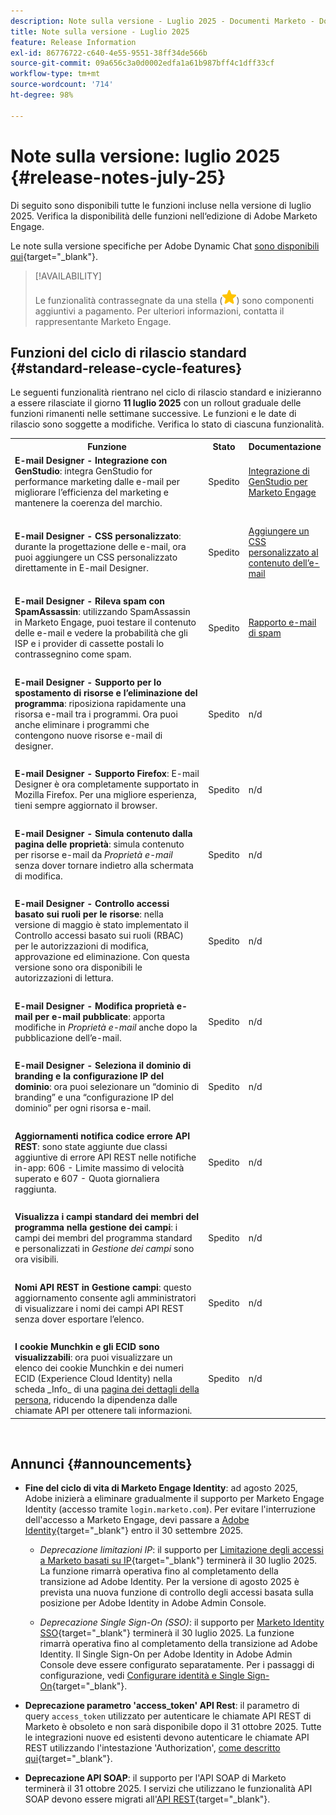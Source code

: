 ```yaml
---
description: Note sulla versione - Luglio 2025 - Documenti Marketo - Documentazione del prodotto
title: Note sulla versione - Luglio 2025
feature: Release Information
exl-id: 86776722-c640-4e55-9551-38ff34de566b
source-git-commit: 09a656c3a0d0002edfa1a61b987bff4c1dff33cf
workflow-type: tm+mt
source-wordcount: '714'
ht-degree: 98%

---
```


# Note sulla versione: luglio 2025 {#release-notes-july-25}

Di seguito sono disponibili tutte le funzioni incluse nella versione di luglio 2025. Verifica la disponibilità delle funzioni nell‘edizione di Adobe Marketo Engage.

Le note sulla versione specifiche per Adobe Dynamic Chat [sono disponibili qui](/help/marketo/release-notes/dynamic-chat.md){target="_blank"}.

>[!AVAILABILITY]
>
>Le funzionalità contrassegnate da una stella (![star](assets/yellow-star.png)) sono componenti aggiuntivi a pagamento. Per ulteriori informazioni, contatta il rappresentante Marketo Engage.

## Funzioni del ciclo di rilascio standard {#standard-release-cycle-features}

Le seguenti funzionalità rientrano nel ciclo di rilascio standard e inizieranno a essere rilasciate il giorno **11 luglio 2025** con un rollout graduale delle funzioni rimanenti nelle settimane successive. Le funzioni e le date di rilascio sono soggette a modifiche. Verifica lo stato di ciascuna funzionalità.

<table style="table-layout:auto">
 <tbody>
 <tr>
   <th style="width:65%">Funzione</th>
   <th style="width:10%">Stato</th>
   <th style="width:25%">Documentazione</th>
  </tr>
  <tr>
   <td><strong>E-mail Designer - Integrazione con GenStudio</strong>: integra GenStudio for performance marketing dalle e-mail per migliorare l’efficienza del marketing e mantenere la coerenza del marchio.</td>
   <td>Spedito</td>
   <td><a href="/help/marketo/product-docs/email-marketing/email-designer/genstudio.md">Integrazione di GenStudio per Marketo Engage</a></td>
  </tr>
  <tr>
   <td> </td>
   <td> </td>
   <td> </td>
  </tr>
  <tr>
   <td><strong>E-mail Designer - CSS personalizzato</strong>: durante la progettazione delle e-mail, ora puoi aggiungere un CSS personalizzato direttamente in E-mail Designer.</td>
   <td>Spedito</td>
   <td><a href="/help/marketo/product-docs/email-marketing/email-designer/custom-css.md">Aggiungere un CSS personalizzato al contenuto dell’e-mail</a></td>
  </tr>
  <tr>
   <td> </td>
   <td> </td>
   <td> </td>
  </tr>
  <tr>
   <td><strong>E-mail Designer - Rileva spam con SpamAssassin</strong>: utilizzando SpamAssassin in Marketo Engage, puoi testare il contenuto delle e-mail e vedere la probabilità che gli ISP e i provider di cassette postali lo contrassegnino come spam.</td>
   <td>Spedito</td>
   <td><a href="/help/marketo/product-docs/email-marketing/email-designer/spam-report.md">Rapporto e-mail di spam</a></td>
  </tr>
  <tr>
   <td> </td>
   <td> </td>
   <td> </td>
  </tr>
  <tr>
   <td><strong>E-mail Designer - Supporto per lo spostamento di risorse e l’eliminazione del programma</strong>: riposiziona rapidamente una risorsa e-mail tra i programmi. Ora puoi anche eliminare i programmi che contengono nuove risorse e-mail di designer.</td>
   <td>Spedito</td>
   <td>n/d</td>
  </tr>
  <tr>
   <td> </td>
   <td> </td>
   <td> </td>
  </tr>
  <tr>
   <td><strong>E-mail Designer - Supporto Firefox</strong>: E-mail Designer è ora completamente supportato in Mozilla Firefox. Per una migliore esperienza, tieni sempre aggiornato il browser.</td>
   <td>Spedito</td>
   <td>n/d</td>
  </tr>
  <tr>
   <td> </td>
   <td> </td>
   <td> </td>
  </tr>
  <tr>
   <td><strong>E-mail Designer - Simula contenuto dalla pagina delle proprietà</strong>: simula contenuto per risorse e-mail da <i>Proprietà e-mail</i> senza dover tornare indietro alla schermata di modifica.</td>
   <td>Spedito</td>
   <td>n/d</td>
  </tr>
   <tr>
   <td> </td>
   <td> </td>
   <td> </td>
  </tr>
  <tr>
   <td><strong>E-mail Designer - Controllo accessi basato sui ruoli per le risorse</strong>: nella versione di maggio è stato implementato il Controllo accessi basato sui ruoli (RBAC) per le autorizzazioni di modifica, approvazione ed eliminazione. Con questa versione sono ora disponibili le autorizzazioni di lettura.</td>
   <td>Spedito</td>
   <td>n/d</td>
  </tr>
  <tr>
   <td> </td>
   <td> </td>
   <td> </td>
  </tr>
  <tr>
   <td><strong>E-mail Designer - Modifica proprietà e-mail per e-mail pubblicate</strong>: apporta modifiche in <i>Proprietà e-mail</i> anche dopo la pubblicazione dell’e-mail.</td>
   <td>Spedito</td>
   <td>n/d</td>
  </tr>
  <tr>
   <td> </td>
   <td> </td>
   <td> </td>
  </tr>
  <tr>
   <td><strong>E-mail Designer - Seleziona il dominio di branding e la configurazione IP del dominio</strong>: ora puoi selezionare un “dominio di branding” e una “configurazione IP del dominio” per ogni risorsa e-mail.</td>
   <td>Spedito</td>
   <td>n/d</td>
  </tr>
  <tr>
   <td> </td>
   <td> </td>
   <td> </td>
  </tr>
  <tr>
   <td><strong>Aggiornamenti notifica codice errore API REST</strong>: sono state aggiunte due classi aggiuntive di errore API REST nelle notifiche in-app: 606 - Limite massimo di velocità superato e 607 - Quota giornaliera raggiunta.</td>
   <td>Spedito</td>
   <td>n/d</td>
  </tr>
  <tr>
   <td> </td>
   <td> </td>
   <td> </td>
  </tr>
  <tr>
   <td><strong>Visualizza i campi standard dei membri del programma nella gestione dei campi</strong>: i campi dei membri del programma standard e personalizzati in <i>Gestione dei campi</i> sono ora visibili.</td>
   <td>Spedito</td>
   <td>n/d</td>
  </tr>
  <tr>
   <td> </td>
   <td> </td>
   <td> </td>
  </tr>
  <tr>
   <td><strong>Nomi API REST in Gestione campi</strong>: questo aggiornamento consente agli amministratori di visualizzare i nomi dei campi API REST senza dover esportare l’elenco.</td>
   <td>Spedito</td>
   <td>n/d</td>
  </tr>
  <tr>
   <td> </td>
   <td> </td>
   <td> </td>
  </tr>
  <tr>
   <td><strong>I cookie Munchkin e gli ECID sono visualizzabili</strong>: ora puoi visualizzare un elenco dei cookie Munchkin e dei numeri ECID (Experience Cloud Identity) nella scheda _Info_ di una <a href="https://experienceleague.adobe.com/it/docs/marketo/using/product-docs/core-marketo-concepts/smart-lists-and-static-lists/managing-people-in-smart-lists/using-the-person-detail-page">pagina dei dettagli della persona</a>, riducendo la dipendenza dalle chiamate API per ottenere tali informazioni.</td>
   <td>Spedito</td>
   <td>n/d</td>
  </tr>
 </tbody>
</table>
<br/>

## Annunci {#announcements}

* **Fine del ciclo di vita di Marketo Engage Identity**: ad agosto 2025, Adobe inizierà a eliminare gradualmente il supporto per Marketo Engage Identity (accesso tramite `login.marketo.com`). Per evitare l&#39;interruzione dell&#39;accesso a Marketo Engage, devi passare a [Adobe Identity](https://experienceleague.adobe.com/it/docs/marketo/using/product-docs/administration/marketo-with-adobe-identity/adobe-identity-management-overview){target="_blank"} entro il 30 settembre 2025.

   * _Deprecazione limitazioni IP_: il supporto per [Limitazione degli accessi a Marketo basati su IP](https://experienceleague.adobe.com/it/docs/marketo/using/product-docs/administration/settings/restrict-marketo-logins-based-on-ip){target="_blank"} terminerà il 30 luglio 2025. La funzione rimarrà operativa fino al completamento della transizione ad Adobe Identity. Per la versione di agosto 2025 è prevista una nuova funzione di controllo degli accessi basata sulla posizione per Adobe Identity in Adobe Admin Console.

   * _Deprecazione Single Sign-On (SSO)_: il supporto per [Marketo Identity SSO](https://experienceleague.adobe.com/it/docs/marketo/using/product-docs/administration/additional-integrations/add-single-sign-on-to-a-portal){target="_blank"} terminerà il 30 luglio 2025. La funzione rimarrà operativa fino al completamento della transizione ad Adobe Identity. Il Single Sign-On per Adobe Identity in Adobe Admin Console deve essere configurato separatamente. Per i passaggi di configurazione, vedi [Configurare identità e Single Sign-On](https://helpx.adobe.com/it/enterprise/using/set-up-identity.html){target="_blank"}.

* **Deprecazione parametro &#39;access_token&#39; API Rest**: il parametro di query `access_token` utilizzato per autenticare le chiamate API REST di Marketo è obsoleto e non sarà disponibile dopo il 31 ottobre 2025. Tutte le integrazioni nuove ed esistenti devono autenticare le chiamate API REST utilizzando l&#39;intestazione &#39;Authorization&#39;, [come descritto qui](https://experienceleague.adobe.com/it/docs/marketo-developer/marketo/rest/authentication){target="_blank"}.

* **Deprecazione API SOAP**: il supporto per l&#39;API SOAP di Marketo terminerà il 31 ottobre 2025. I servizi che utilizzano le funzionalità API SOAP devono essere migrati all&#39;[API REST](https://experienceleague.adobe.com/it/docs/marketo-developer/marketo/rest/rest-api){target="_blank"}.
